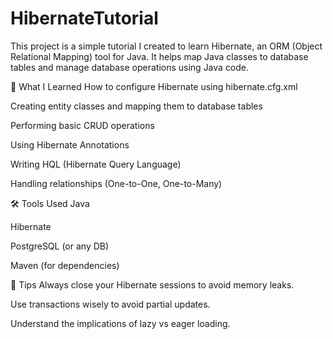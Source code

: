 # HibernateTutorial
This project is a simple tutorial I created to learn Hibernate, an ORM (Object Relational Mapping) tool for Java. It helps map Java classes to database tables and manage database operations using Java code.

🔧 What I Learned
How to configure Hibernate using hibernate.cfg.xml

Creating entity classes and mapping them to database tables

Performing basic CRUD operations

Using Hibernate Annotations

Writing HQL (Hibernate Query Language)

Handling relationships (One-to-One, One-to-Many)

🛠️ Tools Used
Java

Hibernate

PostgreSQL (or any DB)

Maven (for dependencies)

🧠 Tips
Always close your Hibernate sessions to avoid memory leaks.

Use transactions wisely to avoid partial updates.

Understand the implications of lazy vs eager loading.
